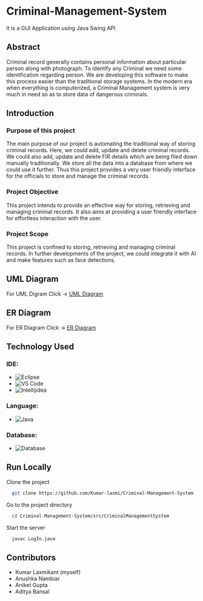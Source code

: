 # Criminal-Management-System
It is a GUI Application using Java Swing API

## Abstract
<p>
  Criminal record generally contains personal information about particular person
along with photograph. To identify any Criminal we need some identification
regarding person. We are developing this software to make this process easier
than the traditional storage systems. In the modern era when everything is
computerized, a Criminal Management system is very much in need so as to store
data of dangerous criminals. 
</p>

## Introduction
### Purpose of this project
<p>
  The main purpose of our project is automating the traditional way of storing criminal records.
Here, we could add, update and delete criminal records. We could also add, update and delete
FIR details which are being filed down manually traditionally. We store all the data into a
database from where we could use it further. Thus this project provides a very user friendly
interface for the officials to store and manage the criminal records. 
</p>

### Project Objective
<p>
  This project intends to provide an effective way for storing, retrieving and managing criminal
records. It also aims at providing a user friendly interface for effortless interaction with the
user. 
</p>

### Project Scope
<p>
  This project is confined to storing, retrieving and managing criminal records. In further
developments of the project, we could integrate it with AI and make features such as face
detections.
</p>

## UML Diagram
For UML Digram Click -> <a href="https://github.com/Kumar-laxmi/Criminal-Management-System/blob/main/UML%20Diagram/UML.pdf">UML Diagram</a>

## ER Diagram
For ER Diagram Click -> <a href="https://github.com/Kumar-laxmi/Criminal-Management-System/blob/main/ER%20Diagram/ER%20Diagram%20-%20Criminal%20Management%20System.png">ER Diagram</a>

## Technology Used
### IDE:
- ![Eclipse](https://img.shields.io/badge/Eclipse-2C2255?style=for-the-badge&logo=eclipse&logoColor=white)
- ![VS Code](https://img.shields.io/badge/Visual_Studio_Code-0078D4?style=for-the-badge&logo=visual%20studio%20code&logoColor=white)
- ![Intellijidea](https://img.shields.io/badge/IntelliJIDEA-000000.svg?style=for-the-badge&logo=intellij-idea&logoColor=white)

### Language:
- ![Java](https://img.shields.io/badge/Java-ED8B00?style=for-the-badge&logo=java&logoColor=white)

### Database:
- ![Database](https://img.shields.io/badge/MySQL-00000F?style=for-the-badge&logo=mysql&logoColor=white)

## Run Locally

Clone the project

```bash
  git clone https://github.com/Kumar-laxmi/Criminal-Management-System
```

Go to the project directory

```bash
  cd Criminal-Management-System/src/CriminalManagementSystem
```

Start the server

```bash
  javac LogIn.java
```

## Contributors
- Kumar Laxmikant (myself)
- Anushka Nambiar
- Aniket Gupta
- Aditya Bansal

